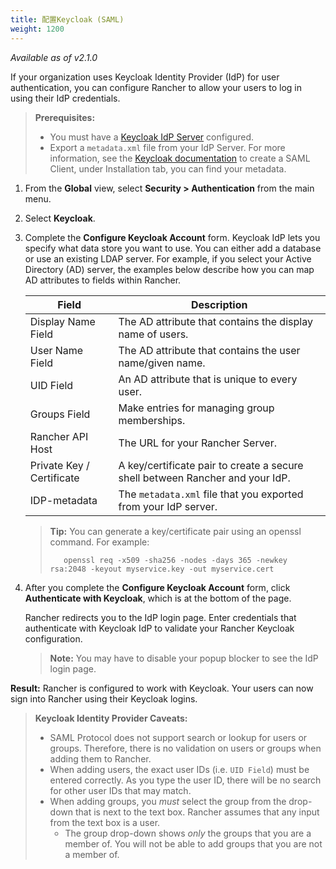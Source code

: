 ```yaml
---
title: 配置Keycloak (SAML)
weight: 1200
---
```

_Available as of v2.1.0_

If your organization uses Keycloak Identity Provider (IdP) for user authentication, you can configure Rancher to allow your users to log in using their IdP credentials.

>**Prerequisites:**
>
>- You must have a [Keycloak IdP Server](https://www.keycloak.org/docs/3.2/server_installation/index.html) configured.
>- Export a `metadata.xml` file from your IdP Server. For more information, see the [Keycloak documentation](https://www.keycloak.org/docs/3.2/server_admin/topics/clients/client-saml.html) to create a SAML Client, under Installation tab, you can find your metadata.

1.	From the **Global** view, select **Security > Authentication** from the main menu.

1.	Select **Keycloak**.

1.	Complete the **Configure Keycloak Account** form. Keycloak IdP lets you specify what data store you want to use. You can either add a database or use an existing LDAP server. For example, if you select your Active Directory (AD) server, the examples below describe how you can map AD attributes to fields within Rancher.


    | Field                     | Description                                                                   |
    | ------------------------- | ----------------------------------------------------------------------------- |
    | Display Name Field        | The AD attribute that contains the display name of users.                     |
    | User Name Field           | The AD attribute that contains the user name/given name.                      |
    | UID Field                 | An AD attribute that is unique to every user.                                 |
    | Groups Field              | Make entries for managing group memberships.                                  |
    | Rancher API Host          | The URL for your Rancher Server.                                              |
    | Private Key / Certificate | A key/certificate pair to create a secure shell between Rancher and your IdP. |
    | IDP-metadata              | The `metadata.xml` file that you exported from your IdP server.               |

    >**Tip:** You can generate a key/certificate pair using an openssl command. For example:
    >
    >        openssl req -x509 -sha256 -nodes -days 365 -newkey rsa:2048 -keyout myservice.key -out myservice.cert


1. After you complete the **Configure Keycloak Account** form, click **Authenticate with Keycloak**, which is at the bottom of the page.

    Rancher redirects you to the IdP login page. Enter credentials that authenticate with Keycloak IdP to validate your Rancher Keycloak configuration.

    >**Note:** You may have to disable your popup blocker to see the IdP login page.

**Result:** Rancher is configured to work with Keycloak. Your users can now sign into Rancher using their Keycloak logins.

>**Keycloak Identity Provider Caveats:**
>
>- SAML Protocol does not support search or lookup for users or groups. Therefore, there is no validation on users or groups when adding them to Rancher.
>- When adding users, the exact user IDs (i.e. `UID Field`) must be entered correctly. As you type the user ID, there will be no search for other  user IDs that may match.
>- When adding groups, you *must* select the group from the drop-down that is next to the text box. Rancher assumes that any input from the text box is a user.
>   - The group drop-down shows *only* the groups that you are a member of. You will not be able to add groups that you are not a member of.
